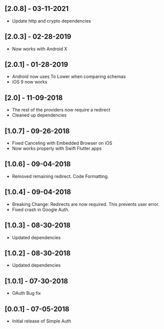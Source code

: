 ## [2.0.8] - 03-11-2021
* Update http and crypto dependencies 

## [2.0.3] - 02-28-2019
* Now works with Android X

## [2.0.1] - 01-28-2019
* Android now uses To Lower when comparing schemas
* iOS 9 now works

## [2.0] - 11-09-2018
* The rest of the providers now require a redirect
* Cleaned up dependencies

## [1.0.7] - 09-26-2018
* Fixed Canceling with Embedded Browser on iOS
* Now works properly with Swift Flutter apps

## [1.0.6] - 09-04-2018
* Removed remaining redirect. Code Formatting.

## [1.0.4] - 09-04-2018
* Breaking Change: Redirects are now required. This prevents user error. 
* Fixed crash in Google Auth.

## [1.0.3] - 08-30-2018
* Updated dependencies

## [1.0.2] - 08-30-2018
* Updated dependencies

## [1.0.1] - 07-30-2018
* OAuth Bug fix

## [0.0.1] - 07-05-2018

* Initial release of Simple Auth
